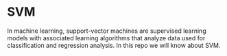 # SVM
In machine learning, support-vector machines are supervised learning models with associated learning algorithms that analyze data used for classification and regression analysis. In this repo we will know about SVM.
